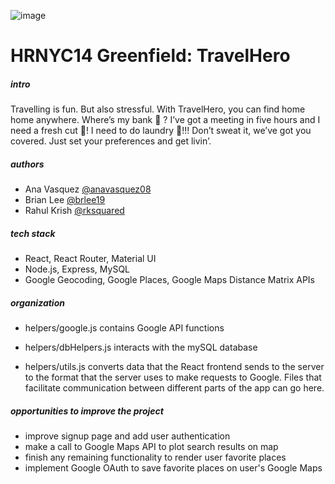 ![image](https://i.imgur.com/jCU3fcn.png)

# HRNYC14 Greenfield: TravelHero

##### intro

Travelling is fun. But also stressful. With TravelHero, you can find home home anywhere. Where’s my bank :bank: ?  I’ve got a meeting in five hours and I need a fresh cut :haircut:!  I need to do laundry :shirt:!!! Don’t sweat it, we’ve got you covered. Just set your preferences and get livin’.

##### authors

* Ana Vasquez [@anavasquez08](https://github.com/anvasquez08)
* Brian Lee [@brlee19](https://github.com/brlee19)
* Rahul Krish [@rksquared](https://github.com/rksquared)

##### tech stack

* React, React Router, Material UI
* Node.js, Express, MySQL
* Google Geocoding, Google Places, Google Maps Distance Matrix APIs

##### organization

* helpers/google.js contains Google API functions

* helpers/dbHelpers.js interacts with the mySQL database

* helpers/utils.js converts data that the React frontend sends to the server to the format that the server uses to make requests to Google. Files that facilitate communication between different parts of the app can go here.

##### opportunities to improve the project

* improve signup page and add user authentication
* make a call to Google Maps API to plot search results on map
* finish any remaining functionality to render user favorite places
* implement Google OAuth to save favorite places on user's Google Maps